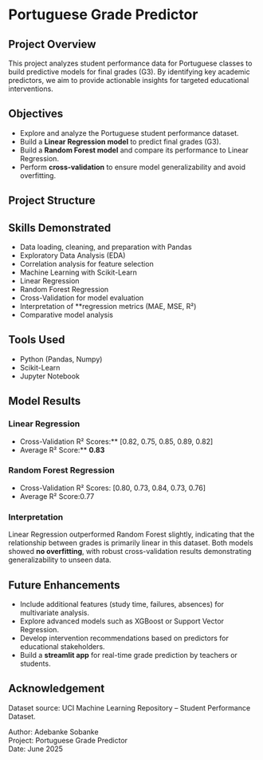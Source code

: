 # Portuguese Grade Predictor

## Project Overview
This project analyzes student performance data for Portuguese classes to build predictive models for final grades (G3). By identifying key academic predictors, we aim to provide actionable insights for targeted educational interventions.
## Objectives
- Explore and analyze the Portuguese student performance dataset.
- Build a **Linear Regression model** to predict final grades (G3).
- Build a **Random Forest model** and compare its performance to Linear Regression.
- Perform **cross-validation** to ensure model generalizability and avoid overfitting.

## Project Structure
## Skills Demonstrated
- Data loading, cleaning, and preparation with Pandas
- Exploratory Data Analysis (EDA)
- Correlation analysis for feature selection
- Machine Learning with Scikit-Learn
 - Linear Regression
 - Random Forest Regression
 - Cross-Validation for model evaluation
- Interpretation of **regression metrics (MAE, MSE, R²)
- Comparative model analysis

## Tools Used
- Python (Pandas, Numpy)
- Scikit-Learn
- Jupyter Notebook




## Model Results

### Linear Regression
- Cross-Validation R² Scores:** [0.82, 0.75, 0.85, 0.89, 0.82]
- Average R² Score:** **0.83**

### Random Forest Regression
- Cross-Validation R² Scores: [0.80, 0.73, 0.84, 0.73, 0.76]
- Average R² Score:0.77

### Interpretation
Linear Regression outperformed Random Forest slightly, indicating that the relationship between grades is primarily linear in this dataset.
Both models showed **no overfitting**, with robust cross-validation results demonstrating generalizability to unseen data.

## Future Enhancements
- Include additional features (study time, failures, absences) for multivariate analysis.
- Explore advanced models such as XGBoost or Support Vector Regression.
- Develop intervention recommendations based on predictors for educational stakeholders.
- Build a **streamlit app** for real-time grade prediction by teachers or students.

## Acknowledgement

Dataset source: UCI Machine Learning Repository – Student Performance Dataset.

Author: Adebanke Sobanke  
Project: Portuguese Grade Predictor  
Date: June 2025


